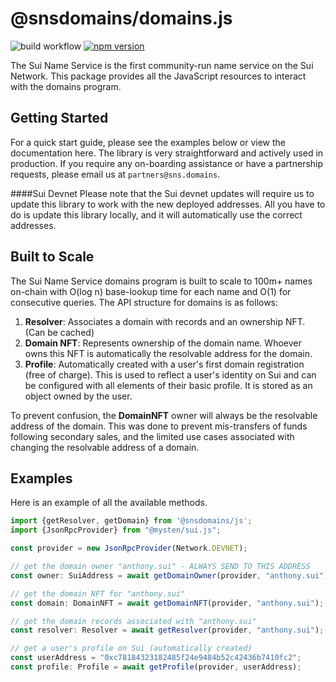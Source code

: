 <h1>@snsdomains/domains.js</h1>

![build workflow](https://github.com/snsdomains/js/actions/workflows/tests.yml/badge.svg)
[![npm version](https://badge.fury.io/js/@snsdomains%2Fidl.svg)](https://badge.fury.io/js/@snsdomains%2Fidl)

The Sui Name Service is the first community-run name service on the Sui Network. This package provides all the JavaScript resources to
interact with the domains program. 

## Getting Started
For a quick start guide, please see the examples below or view the documentation here. The library is very
straightforward and actively used in production. If you require any on-boarding assistance or have a partnership requests,
please email us at `partners@sns.domains`.

####Sui Devnet
Please note that the Sui devnet updates will require us to update this library to work with the new deployed addresses. All you have to do is update
this library locally, and it will automatically use the correct addresses.

## Built to Scale

The Sui Name Service domains program is built to scale to 100m+ names on-chain with O(log n) base-lookup time for each name and O(1) for consecutive queries. 
The API structure for domains is as follows:
1. **Resolver**: Associates a domain with records and an ownership NFT. (Can be cached)
2. **Domain NFT**: Represents ownership of the domain name. Whoever owns this NFT is automatically the resolvable address for the domain.
3. **Profile**: Automatically created with a user's first domain registration (free of charge). This is
used to reflect a user's identity on Sui and can be configured with all elements of their basic profile. It 
is stored as an object owned by the user.

To prevent confusion, the **DomainNFT** owner will always be the resolvable address of the domain.
This was done to prevent mis-transfers of funds following secondary sales, and the limited use cases
associated with changing the resolvable address of a domain.

## Examples
Here is an example of all the available methods.

```typescript
import {getResolver, getDomain} from '@snsdomains/js';
import {JsonRpcProvider} from "@mysten/sui.js";

const provider = new JsonRpcProvider(Network.DEVNET);

// get the domain owner "anthony.sui" - ALWAYS SEND TO THIS ADDRESS
const owner: SuiAddress = await getDomainOwner(provider, "anthony.sui");

// get the domain NFT for "anthony.sui"
const domain: DomainNFT = await getDomainNFT(provider, "anthony.sui");

// get the domain records associated with "anthony.sui"
const resolver: Resolver = await getResolver(provider, "anthony.sui");

// get a user's profile on Sui (automatically created)
const userAddress = "0xc78184323182485f24e9484b52c42436b7410fc2";
const profile: Profile = await getProfile(provider, userAddress);
